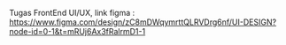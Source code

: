 Tugas FrontEnd UI/UX, link figma : https://www.figma.com/design/zC8mDWqymrttQLRVDrg6nf/UI-DESIGN?node-id=0-1&t=mRUj6Ax3fRalrmD1-1
